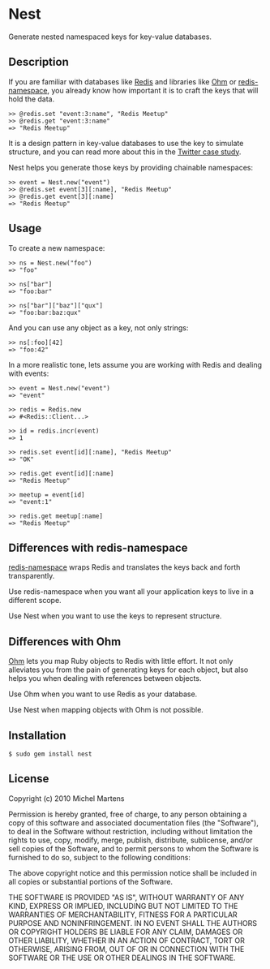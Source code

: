 Nest
====

Generate nested namespaced keys for key-value databases.

Description
-----------

If you are familiar with databases like
[Redis](http://code.google.com/p/redis) and libraries like [Ohm](http://ohm.keyvalue.org) or
[redis-namespace](http://github.com/defunkt/redis-namespace), you
already know how important it is to craft the keys that will hold the
data.

    >> @redis.set "event:3:name", "Redis Meetup"
    >> @redis.get "event:3:name"
    => "Redis Meetup"

It is a design pattern in key-value databases to use the key to simulate
structure, and you can read more about this in the [Twitter case
study](http://code.google.com/p/redis/wiki/TwitterAlikeExample).

Nest helps you generate those keys by providing chainable namespaces:

    >> event = Nest.new("event")
    >> @redis.set event[3][:name], "Redis Meetup"
    >> @redis.get event[3][:name]
    => "Redis Meetup"

Usage
-----

To create a new namespace:

    >> ns = Nest.new("foo")
    => "foo"

    >> ns["bar"]
    => "foo:bar"

    >> ns["bar"]["baz"]["qux"]
    => "foo:bar:baz:qux"

And you can use any object as a key, not only strings:

    >> ns[:foo][42]
    => "foo:42"

In a more realistic tone, lets assume you are working with Redis and
dealing with events:

    >> event = Nest.new("event")
    => "event"

    >> redis = Redis.new
    => #<Redis::Client...>

    >> id = redis.incr(event)
    => 1

    >> redis.set event[id][:name], "Redis Meetup"
    => "OK"

    >> redis.get event[id][:name]
    => "Redis Meetup"

    >> meetup = event[id]
    => "event:1"

    >> redis.get meetup[:name]
    => "Redis Meetup"

Differences with redis-namespace
-------------------------------

[redis-namespace](http://github.com/defunkt/redis-namespace) wraps Redis
and translates the keys back and forth transparently.

Use redis-namespace when you want all your application keys to live in a
different scope.

Use Nest when you want to use the keys to represent structure.

Differences with Ohm
-------------------

[Ohm](http://ohm.keyvalue.org) lets you map Ruby objects to Redis with
little effort. It not only alleviates you from the pain of generating
keys for each object, but also helps you when dealing with references
between objects.

Use Ohm when you want to use Redis as your database.

Use Nest when mapping objects with Ohm is not possible.

Installation
------------

    $ sudo gem install nest

License
-------

Copyright (c) 2010 Michel Martens

Permission is hereby granted, free of charge, to any person
obtaining a copy of this software and associated documentation
files (the "Software"), to deal in the Software without
restriction, including without limitation the rights to use,
copy, modify, merge, publish, distribute, sublicense, and/or sell
copies of the Software, and to permit persons to whom the
Software is furnished to do so, subject to the following
conditions:

The above copyright notice and this permission notice shall be
included in all copies or substantial portions of the Software.

THE SOFTWARE IS PROVIDED "AS IS", WITHOUT WARRANTY OF ANY KIND,
EXPRESS OR IMPLIED, INCLUDING BUT NOT LIMITED TO THE WARRANTIES
OF MERCHANTABILITY, FITNESS FOR A PARTICULAR PURPOSE AND
NONINFRINGEMENT. IN NO EVENT SHALL THE AUTHORS OR COPYRIGHT
HOLDERS BE LIABLE FOR ANY CLAIM, DAMAGES OR OTHER LIABILITY,
WHETHER IN AN ACTION OF CONTRACT, TORT OR OTHERWISE, ARISING
FROM, OUT OF OR IN CONNECTION WITH THE SOFTWARE OR THE USE OR
OTHER DEALINGS IN THE SOFTWARE.

